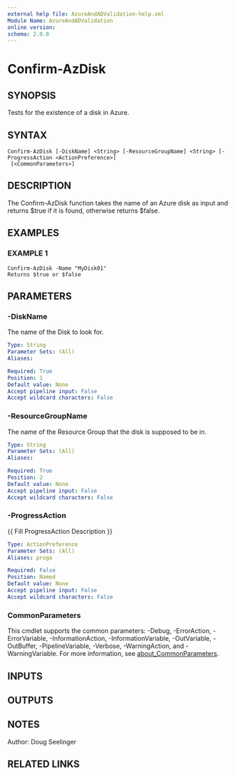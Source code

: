 ```yaml
---
external help file: AzureAndADValidation-help.xml
Module Name: AzureAndADValidation
online version:
schema: 2.0.0
---
```


# Confirm-AzDisk

## SYNOPSIS
Tests for the existence of a disk in Azure.

## SYNTAX

```
Confirm-AzDisk [-DiskName] <String> [-ResourceGroupName] <String> [-ProgressAction <ActionPreference>]
 [<CommonParameters>]
```

## DESCRIPTION
The Confirm-AzDisk function takes the name of an Azure disk as input and returns $true if it is found,
otherwise returns $false.

## EXAMPLES

### EXAMPLE 1
```
Confirm-AzDisk -Name "MyDisk01"
Returns $true or $false
```

## PARAMETERS

### -DiskName
The name of the Disk to look for.

```yaml
Type: String
Parameter Sets: (All)
Aliases:

Required: True
Position: 1
Default value: None
Accept pipeline input: False
Accept wildcard characters: False
```

### -ResourceGroupName
The name of the Resource Group that the disk is supposed to be in.

```yaml
Type: String
Parameter Sets: (All)
Aliases:

Required: True
Position: 2
Default value: None
Accept pipeline input: False
Accept wildcard characters: False
```

### -ProgressAction
{{ Fill ProgressAction Description }}

```yaml
Type: ActionPreference
Parameter Sets: (All)
Aliases: proga

Required: False
Position: Named
Default value: None
Accept pipeline input: False
Accept wildcard characters: False
```

### CommonParameters
This cmdlet supports the common parameters: -Debug, -ErrorAction, -ErrorVariable, -InformationAction, -InformationVariable, -OutVariable, -OutBuffer, -PipelineVariable, -Verbose, -WarningAction, and -WarningVariable. For more information, see [about_CommonParameters](http://go.microsoft.com/fwlink/?LinkID=113216).

## INPUTS

## OUTPUTS

## NOTES
Author: Doug Seelinger

## RELATED LINKS
